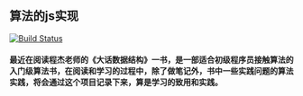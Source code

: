 ## 算法的js实现
[![Build Status](https://travis-ci.org/MuffinYu/algorithm-implementation-js.svg?branch=master)](https://travis-ci.org/MuffinYu/algorithm-implementation-js)

#### 最近在阅读程杰老师的《大话数据结构》一书，是一部适合初级程序员接触算法的入门级算法书，在阅读和学习的过程中，除了做笔记外，书中一些实践问题的算法实践，将会通过这个项目记录下来，算是学习的致用和实践。

